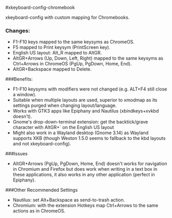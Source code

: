 #xkeyboard-config-chromebook

xkeyboard-config with custom mapping for Chromebooks.

### Changes:
* F1-F10 keys mapped to the same keysyms as ChromeOS.
* F5 mapped to Print keysym (PrintScreen key).
* English US layout: Alt_R mapped to AltGR.
* AltGR+Arrows (Up, Down, Left, Right) mapped to the same keysyms as Ctrl+Arrows in ChromeOS (PgUp, PgDown, Home, End).
* AltGR+Backspace mapped to Delete.

###Benefits:
* F1-F10 keysyms with modifiers were not changed (e.g. ALT+F4 still close a window).
* Suitable when multiple layouts are used, superior to xmodmap as its settings purged when changing layout/language.
* Works with GTK3 apps like Epiphany and Nautilus (xbindkeys+xvkbd doesn't).
* Gnome's drop-down-terminal extension: get the backtick/grave character with AltGR+` on the English US layout
* Might also work in a Wayland desktop (Gnome 3.14) as Wayland supports XKB (though Weston 1.5.0 seems to fallback to the kbd layouts and not xkeyboard-config).

###Issues
* AltGR+Arrows (PgUp, PgDown, Home, End) doesn't works for navigation in Chromium and Firefox but does work when writing in a text box in these applications, it also works in any other application (perfect in Epiphany).

###Other Recommended Settings
*  Nautilus: set Alt+Backspace as send-to-trash action. 
* Chromium: with the extension Hotkeys map Ctrl+Arrows to the same actions as in ChromeOS.